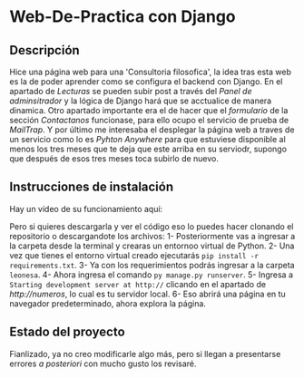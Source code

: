 # Web-De-Practica con Django

## Descripción

Hice una página web para una 'Consultoria filosofica', la idea tras esta web es la de poder aprender como se configura el backend con Django.
En el apartado de _Lecturas_ se pueden subir post a través del _Panel de adminsitrador_ y la lógica de Django hará que se acctualice de manera dinamica.
Otro apartado importante era el de hacer que el _formulario_ de la sección _Contactanos_ funcionase, para ello ocupo el servicio de prueba de _MailTrap_.
Y por último me interesaba el desplegar la página web a traves de un servicio como lo es _Pyhton Anywhere_ para que estuviese disponible al menos los tres meses que te deja que este arriba en su serviodr, supongo que después de esos tres meses toca subirlo de nuevo.

## Instrucciones de instalación

Hay un vídeo de su funcionamiento aquí: 

Pero si quieres descargarla y ver el código eso lo puedes hacer clonando el repositorio o descargandote los archivos:
1- Posteriormente vas a ingresar a la carpeta desde la terminal y crearas un entornoo virtual de Python.
2- Una vez que tienes el entorno virtual creado ejecutarás `pip install -r requirements.txt`.
3- Ya con los requerimientos podrás ingresar a la carpeta `leonesa`.
4- Ahora ingresa el comando `py manage.py runserver`.
5- Ingresa a `Starting development server at http://` clicando en el apartado de _http://numeros_, lo cual es tu servidor local.
6- Eso abrirá una página en tu navegador predeterminado, ahora explora la página.

## Estado del proyecto

Fianlizado, ya no creo modificarle algo más, pero si llegan a presentarse errores _a posteriori_ con mucho gusto los revisaré.

